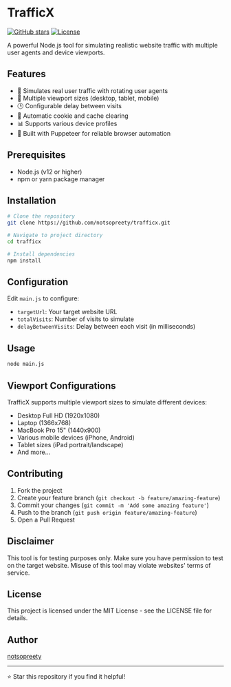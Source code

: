 # TrafficX

[![GitHub stars](https://img.shields.io/github/stars/notsopreety/trafficx.svg)](https://github.com/notsopreety/trafficx/stargazers)
[![License](https://img.shields.io/github/license/notsopreety/trafficx.svg)](https://github.com/notsopreety/trafficx/blob/main/LICENSE)

A powerful Node.js tool for simulating realistic website traffic with multiple user agents and device viewports.

## Features

- 🔄 Simulates real user traffic with rotating user agents
- 📱 Multiple viewport sizes (desktop, tablet, mobile)
- 🕒 Configurable delay between visits
- 🧹 Automatic cookie and cache clearing
- 📊 Supports various device profiles
- 🚀 Built with Puppeteer for reliable browser automation

## Prerequisites

- Node.js (v12 or higher)
- npm or yarn package manager

## Installation

```bash
# Clone the repository
git clone https://github.com/notsopreety/trafficx.git

# Navigate to project directory
cd trafficx

# Install dependencies
npm install
```

## Configuration

Edit `main.js` to configure:
- `targetUrl`: Your target website URL
- `totalVisits`: Number of visits to simulate
- `delayBetweenVisits`: Delay between each visit (in milliseconds)

## Usage

```bash
node main.js
```

## Viewport Configurations

TrafficX supports multiple viewport sizes to simulate different devices:
- Desktop Full HD (1920x1080)
- Laptop (1366x768)
- MacBook Pro 15" (1440x900)
- Various mobile devices (iPhone, Android)
- Tablet sizes (iPad portrait/landscape)
- And more...

## Contributing

1. Fork the project
2. Create your feature branch (`git checkout -b feature/amazing-feature`)
3. Commit your changes (`git commit -m 'Add some amazing feature'`)
4. Push to the branch (`git push origin feature/amazing-feature`)
5. Open a Pull Request

## Disclaimer

This tool is for testing purposes only. Make sure you have permission to test on the target website. Misuse of this tool may violate websites' terms of service.

## License

This project is licensed under the MIT License - see the LICENSE file for details.

## Author

[notsopreety](https://github.com/notsopreety)

---
⭐ Star this repository if you find it helpful!